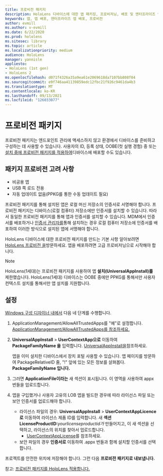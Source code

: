 ```yaml
---
title: 프로비전 패키지
description: HoloLens 디바이스에 대한 앱 패키징, 프로비저닝, 배포 및 엔터프라이즈 앱 배포에 대해 알아봅니다.
keywords: 앱, 앱 배포, 엔터프라이즈 앱 배포, 프로비전
author: evmill
ms.author: v-evmill
ms.date: 6/22/2020
ms.prod: hololens
ms.sitesec: library
ms.topic: article
ms.localizationpriority: medium
audience: HoloLens
manager: yannisle
appliesto:
- HoloLens (1st gen)
- HoloLens 2
ms.openlocfilehash: d071f4326a35a9ea61e2069618da7107bb808f04
ms.sourcegitcommit: e9f746aa41139859edc12fbc21f926c9461da4b3
ms.translationtype: MT
ms.contentlocale: ko-KR
ms.lasthandoff: 09/13/2021
ms.locfileid: "126033077"
---
```

# <a name="provisioning-package"></a>프로비전 패키지

프로비전 패키지는 엔드포인트 관리에 액세스하지 않고 환경에서 디바이스를 준비하고 구성하는 데 사용할 수 있습니다. 사용자의 ID, 등록 상태, OOBE(첫 실행 경험) 중 또는 [설치 중에 프로비전 패키지를 적용하여](/hololens/hololens-provisioning##apply-a-provisioning-package-to-hololens-during-setup)디바이스에 배포할 수도 있습니다.

## <a name="provisioning-packages-considerations"></a>패키지 프로비전 고려 사항

* 비공용 앱
* USB 쪽 로드 전용
* 자동 업데이트 없음(PPKG를 통한 수동 업데이트 필요)

프로비전 패키지를 통해 설치된 앱은 로컬 머신 저장소의 인증서로 서명해야 합니다. 프로비전 패키지는 디바이스(로컬 컴퓨터) 저장소에만 인증서를 설치할 수 있습니다. 따라서 동일한 프로비전 패키지를 통해 앱과 인증서를 설치할 수 있습니다. MDM에서 인증서를 배포하거나 [인증서 관리자를](certificate-manager.md)통해 설치하는 경우 로컬 컴퓨터 저장소에 인증서를 배포하여 이러한 방식으로 설치된 앱에 서명해야 합니다.

HoloLens 디바이스에 대한 프로비전 패키지를 만드는 기본 사항 알아보려면 [HoloLens 프로비전 을](/hololens/hololens-provisioning)방문하세요. 앱을 배포하려면 고급 프로비저닝으로 시작해야 합니다.

> [!NOTE]
> HoloLens(1세대)는 프로비전 패키지를 사용하여 앱 **설치(UniversalAppInstall)를** 제한했습니다. HoloLens(1세대) 디바이스는 OOBE 중에만 PPKG를 통해서만 사용자 컨텍스트 설치를 통해서만 앱 설치를 지원합니다.

## <a name="setup"></a>설정

[Windows 구성 디자이너 내에서](https://www.microsoft.com/store/productId/9NBLGGH4TX22) 다음 네 단계를 수행합니다.

1. ApplicationManagement/AllowAllTrustedApps를 "예"로 설정합니다. [ApplicationManagement/AllowAllTrustedApps를 참조하세요.](/windows/client-management/mdm/policy-csp-applicationmanagement#applicationmanagement-allowalltrustedapps)

2. **UniversalAppInstall**  >  **UserContextApp으로** 이동하여 **PackageFamilyName 을** 입력합니다. [UniversalAppInstall을](/windows/configuration/wcd/wcd-universalappinstall)참조하세요.

   앱을 이미 설치한 디바이스에서 장치 포털 사용할 수 있습니다. 앱 페이지를 방문하여 PackageRelativeID 줄, "!" 앞에 있는 모든 정보를 살펴봅다. **PackageFamilyName 입니다.**

3. 그러면 **ApplicationFile이라는** 새 섹션이 표시됩니다. 이 영역을 사용하여 appx 번들을 업로드합니다.

4. 앱을 구입했거나 사용자 고유의 LOB 앱을 빌드한 경우에 따라 라이선스 파일 또는 보안 인증서를 업로드해야 합니다.

    - 라이선스 파일의 경우: **UniversalAppInstall**  >  **UserContextAppLicence로** 이동하여 라이선스 제품 ID를 입력합니다. 새 <b>섹션 LicenseProductID:</b><i>yourlicenseproductid가</i> 만들어지고, 이 새 섹션을 선택하고, 라이선스의 위치를 찾아서 업로드합니다.
        - [UserContextAppLicense](/windows/configuration/wcd/wcd-universalappinstall#usercontextapplicense)를 참조하세요.
    - 보안 파일의 경우 **인증서로** 이동하여 .appx 번들과 함께 설치할 인증서를 선택합니다.

프로젝트를 안전한 위치에 저장해야 합니다. 그런 다음 **프로비전 패키지로 내보냅니다.**   

참고: [프로비전 패키지를 HoloLens 적용합니다.](/hololens/hololens-provisioning#apply-a-provisioning-package-to-hololens-during-setup)
